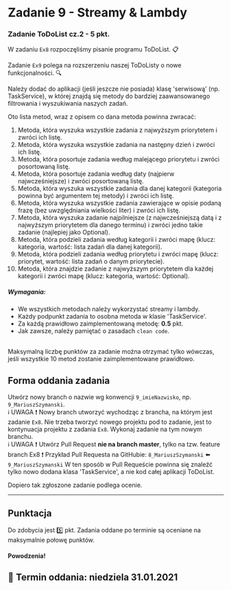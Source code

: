 # Zadanie 9 - Streamy & Lambdy

### Zadanie ToDoList cz.2 - 5 pkt.  

W zadaniu `Ex8` rozpoczęliśmy pisanie programu ToDoList. :clipboard:

Zadanie `Ex9` polega na rozszerzeniu naszej ToDoListy o nowe funkcjonalności. :mag:

Należy dodać do aplikacji (jeśli jeszcze nie posiada) klasę 'serwisową' (np. TaskService), w której znajdą się metody do bardziej zaawansowanego filtrowania i wyszukiwania naszych zadań.

Oto lista metod, wraz z opisem co dana metoda powinna zwracać:

1. Metoda, która wyszuka wszystkie zadania z najwyższym priorytetem i zwróci ich listę.
2. Metoda, która wyszuka wszystkie zadania na następny dzień i zwróci ich listę.
3. Metoda, która posortuje zadania według malejącego priorytetu i zwróci posortowaną listę.
4. Metoda, która posortuje zadania według daty (najpierw najwcześniejsze) i zwróci posortowaną listę.
5. Metoda, która wyszuka wszystkie zadania dla danej kategorii (kategoria powinna być argumentem tej metody) i zwróci ich listę.
6. Metoda, która wyszuka wszystkie zadania zawierające w opisie podaną frazę (bez uwzględniania wielkości liter) i zwróci ich listę.
7. Metoda, która wyszuka zadanie najpilniejsze (z najwcześniejszą datą i z najwyższym priorytetem dla danego terminu) i zwróci jedno takie zadanie (najlepiej jako Optional<Task>).
8. Metoda, która podzieli zadania według kategorii i zwróci mapę (klucz: kategoria, wartość: lista zadań dla danej kategorii).
9. Metoda, która podzieli zadania według priorytetu i zwróci mapę (klucz: priorytet, wartość: lista zadań o danym priorytecie).
10. Metoda, która znajdzie zadanie z najwyższym priorytetem dla każdej kategorii i zwróci mapę (klucz: kategoria, wartość: Optional<Task>).


##### Wymagania:
   - We wszystkich metodach należy wykorzystać streamy i lambdy.
   - Każdy podpunkt zadania to osobna metoda w klasie 'TaskService'.
   - Za każdą prawidłowo zaimplementowaną metodę: **0.5** pkt.
   - Jak zawsze, należy pamiętać o zasadach `clean code`.
  
<br/>Maksymalną liczbę punktów za zadanie można otrzymać tylko wówczas, jeśli wszystkie 10 metod zostanie zaimplementowane prawidłowo.  


## Forma oddania zadania
Utwórz nowy branch o nazwie wg konwencji `9_imieNazwisko`, np. `9_MariuszSzymanski`.<br/>
:information_source: UWAGA :heavy_exclamation_mark: Nowy branch utworzyć wychodząc z brancha, na którym jest zadanie `Ex8`. Nie trzeba tworzyć nowego projektu pod to zadanie, jest to kontynuacja projektu z zadania `Ex8`.
Wykonaj zadanie na tym nowym branchu. <br/>
:information_source: UWAGA :heavy_exclamation_mark: Utwórz Pull Request **nie na branch master**, tylko na tzw. feature branch Ex8 :heavy_exclamation_mark:
Przykład Pull Requesta na GitHubie: `8_MariuszSzymanski` :arrow_left: `9_MariuszSzymanski`
W ten sposób w Pull Requeście powinna się znaleźć tylko nowo dodana klasa 'TaskService', a nie kod całej aplikacji ToDoList.


Dopiero tak zgłoszone zadanie podlega ocenie.

---

## Punktacja

Do zdobycia jest :five: pkt.
Zadania oddane po terminie są oceniane na maksymalnie połowę punktów.

#### Powodzenia!

## :calendar: Termin oddania: niedziela 31.01.2021
